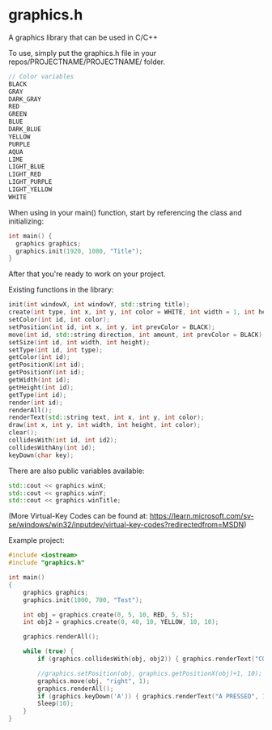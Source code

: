 # graphics.h
A graphics library that can be used in C/C++

To use, simply put the graphics.h file in your repos/PROJECTNAME/PROJECTNAME/ folder.

```cpp
// Color variables
BLACK
GRAY
DARK_GRAY
RED
GREEN
BLUE
DARK_BLUE
YELLOW
PURPLE
AQUA
LIME
LIGHT_BLUE
LIGHT_RED 
LIGHT_PURPLE
LIGHT_YELLOW
WHITE
```


When using in your main() function, start by referencing the class and initializing:

```cpp
int main() {
  graphics graphics;
  graphics.init(1920, 1080, "Title");
}
```
After that you're ready to work on your project.

Existing functions in the library:

```cpp
init(int windowX, int windowY, std::string title);
create(int type, int x, int y, int color = WHITE, int width = 1, int height = 1); // As of right now, the only type existing is 0, and it's a rectangle.
setColor(int id, int color);
setPosition(int id, int x, int y, int prevColor = BLACK);
move(int id, std::string direction, int amount, int prevColor = BLACK);
setSize(int id, int width, int height);
setType(int id, int type);
getColor(int id);
getPositionX(int id);
getPositionY(int id);
getWidth(int id);
getHeight(int id);
getType(int id);
render(int id);
renderAll();
renderText(std::string text, int x, int y, int color);
draw(int x, int y, int width, int height, int color);
clear();
collidesWith(int id, int id2);
collidesWithAny(int id);
keyDown(char key);
```

There are also public variables available:

```cpp
std::cout << graphics.winX;
std::cout << graphics.winY;
std::cout << graphics.winTitle;
```

(More Virtual-Key Codes can be found at: https://learn.microsoft.com/sv-se/windows/win32/inputdev/virtual-key-codes?redirectedfrom=MSDN)

Example project:

```cpp
#include <iostream>
#include "graphics.h"

int main()
{
    graphics graphics;
    graphics.init(1000, 700, "Test");

    int obj = graphics.create(0, 5, 10, RED, 5, 5);
    int obj2 = graphics.create(0, 40, 10, YELLOW, 10, 10);

    graphics.renderAll();

    while (true) {
        if (graphics.collidesWith(obj, obj2)) { graphics.renderText("COLLIDES", 0, 0, 10); };

        //graphics.setPosition(obj, graphics.getPositionX(obj)+1, 10);
        graphics.move(obj, "right", 1);
        graphics.renderAll();
        if (graphics.keyDown('A')) { graphics.renderText("A PRESSED", 10, 10, 9); }
        Sleep(10);
    }
}
```

